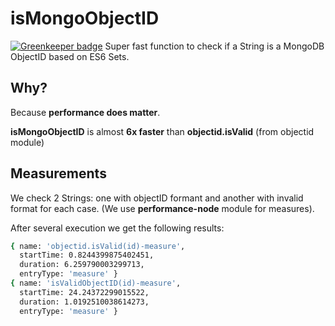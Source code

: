 # isMongoObjectID

[![Greenkeeper badge](https://badges.greenkeeper.io/mrm8488/isMongoObjectID.svg)](https://greenkeeper.io/)
Super fast function to check if a String is a MongoDB ObjectID based on ES6 Sets.

## Why?
Because **performance does matter**.

**isMongoObjectID** is almost **6x faster** than **objectid.isValid** (from objectid module)

## Measurements

We check 2 Strings: one with objectID formant and another with invalid format for each case. (We use **performance-node** module for measures).

After several execution we get the following results:

```sh
{ name: 'objectid.isValid(id)-measure',
  startTime: 0.8244399875402451,
  duration: 6.259790003299713,
  entryType: 'measure' }
{ name: 'isValidObjectID(id)-measure',
  startTime: 24.24372299015522,
  duration: 1.0192510038614273,
  entryType: 'measure' }
```